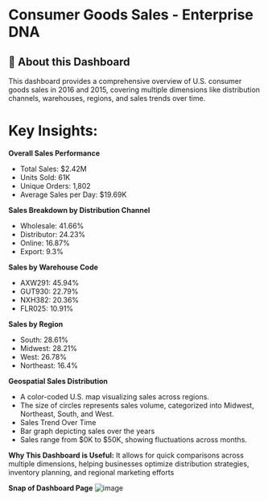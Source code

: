 # Consumer Goods Sales - Enterprise DNA

## 📌 About this Dashboard
This dashboard provides a comprehensive overview of U.S. consumer goods sales in 2016 and 2015, covering multiple dimensions like distribution channels, warehouses, regions, and sales trends over time.

# Key Insights:

**Overall Sales Performance**
- Total Sales: $2.42M
- Units Sold: 61K
- Unique Orders: 1,802
- Average Sales per Day: $19.69K

**Sales Breakdown by Distribution Channel**
- Wholesale: 41.66%
- Distributor: 24.23%
- Online: 16.87%
- Export: 9.3%

**Sales by Warehouse Code**
- AXW291: 45.94%
- GUT930: 22.79%
- NXH382: 20.36%
- FLR025: 10.91%

**Sales by Region**
- South: 28.61%
- Midwest: 28.21%
- West: 26.78%
- Northeast: 16.4%

**Geospatial Sales Distribution**
- A color-coded U.S. map visualizing sales across regions.
- The size of circles represents sales volume, categorized into Midwest, Northeast, South, and West.
- Sales Trend Over Time
- Bar graph depicting sales over the years
- Sales range from $0K to $50K, showing fluctuations across months.

**Why This Dashboard is Useful:**
It allows for quick comparisons across multiple dimensions, helping businesses optimize distribution strategies, inventory planning, and regional marketing efforts

**Snap of Dashboard Page**
![image](https://github.com/user-attachments/assets/4a6664e6-eb2a-4067-938c-9f6e54123c43)
